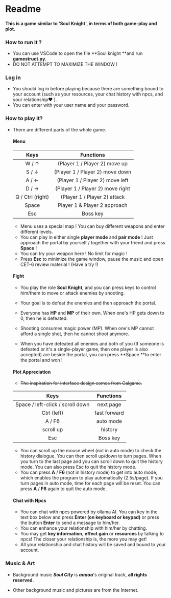 # Readme

#### This is a game similar to 'Soul Knight', in terms of both **game-play** and **plot**.

### How to run it ?

- You can use VSCode to open the file **Soul knight **and run **gamestruct.py**.
- DO NOT ATTEMPT TO MAXIMIZE THE WINDOW !

### Log in

- You should log in before playing because there are something bound to your account (such as your resources, your chat history with npcs, and your relationship❤ ).
- You can enter with your user name and your password.

### How to play it?

- There are different parts of the whole game.

  #### Menu

  |       **Keys**   |           **Functions**          |
  | :--------------: | :------------------------------: |
  |      W / ↑       |  (Player 1 / Player 2) move up   |
  |      S / ↓       | (Player 1 / Player 2) move down  |
  |      A / ←       | (Player 1 / Player 2) move left  |
  |      D / →       | (Player 1 / Player 2) move right |
  | Q / Ctrl (right) |   (Player 1 / Player 2) attack   |
  |      Space       |   Player 1 & Player 2 approach   |
  |       Esc        |             Boss key             |

  - Menu uses a special map ! You can buy different weapons and enter different levels.
  - You can play in either single **player mode** and **pair mode** ! Just approach the portal by yourself / together with your friend and press **Space** !
  - You can try your weapon here ! No limit for magic !
  - Press **Esc** to minimize the game window, pause the music and open CET-6 review material ! (Have a try !)

  #### Fight

  - You play the role **Soul Knight**, and you can press keys to control him/them to move or attack enemies by shooting.

  - Your goal is to defeat the enemies and then approach the portal.
  - Everyone has **HP** and **MP** of their own. When one's HP gets down to 0, then he is defeated.
  - Shooting consumes magic power (MP). When one's MP cannot afford a single shot, then he cannot shoot anymore.
  - When you have defeated all enemies and both of you (If someone is defeated or it's a single-player game, then one player is also accepted) are beside the portal, you can press **Space **to enter the portal and won !

  #### Plot Appreciation

  - ~~The inspiration for interface design comes from Galgame.~~

  |                 **Keys**        |  **Functions**    |
  | :------------------------------: | :-----------: |
  | Space / left-click / scroll down |   next page   |
  |           Ctrl (left)            | fast forward  |
  |              A / F6              |   auto mode   |
  |            scroll up             |    history    |
  |               Esc                |   Boss key    |

  - You can scroll up the mouse wheel (not in auto mode) to check the history dialogue. You can then scroll up/down to turn pages. When you turn to the last page and you can scroll down to quit the history mode. You can also press Esc to quit the history mode.
  - You can press **A** / **F6** (not in history mode) to get into auto mode, which enables the program to play automatically (2.5s/page). If you turn pages in auto mode, time for each page will be reset. You can press **A** / **F6** again to quit the auto mode.

  #### Chat with Npcs

  - You can chat with npcs powered by ollama AI. You can key in the text box below and press **Enter (on keyboard or keypad)** or press the button **Enter** to send a message to him/her.
  - You can enhance your relationship with him/her by chatting.
  - You may get **key information**, **effect gain** or **resources** by talking to npcs! The closer your relationship is, the more you may get!
  - All your relationship and chat history will be saved and bound to your account.

### Music & Art

- Background music ***Soul City*** is ***aaaaa***'s original track, **all rights reserved**.

- Other background music and pictures are from the Internet.

